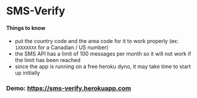 # SMS-Verify

#### Things to know
- put the country code and the area code for it to work properly (ex: `1XXXXXXX` for a Canadian / US number) 
- the SMS API has a limit of 100 messages per month so it will not work if the limit has been reached
- since the app is running on a free heroku dyno, it may take time to start up initially
### Demo: https://sms-verify.herokuapp.com

